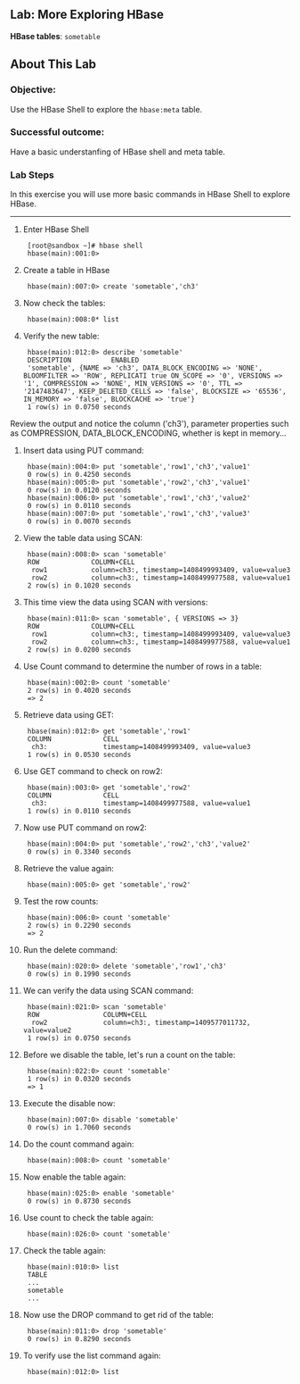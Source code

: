 ## Lab: More Exploring HBase

**HBase tables**:     `sometable`

## About This Lab

### Objective:
Use the HBase Shell to explore the `hbase:meta` table.

### Successful outcome:
Have a basic understanfing of HBase shell and meta table.

### Lab Steps

In this exercise you will use more basic commands in HBase Shell to explore HBase. 

----

1. Enter HBase Shell

		[root@sandbox ~]# hbase shell
		hbase(main):001:0>

1. Create a table in HBase

		hbase(main):007:0> create 'sometable','ch3'

1. Now check the tables:

		hbase(main):008:0* list

1. Verify the new table:

		hbase(main):012:0> describe 'sometable'
		DESCRIPTION          ENABLED
		'sometable', {NAME => 'ch3', DATA_BLOCK_ENCODING => 'NONE', BLOOMFILTER => 'ROW', REPLICATI true ON_SCOPE => '0', VERSIONS => '1', COMPRESSION => 'NONE', MIN_VERSIONS => '0', TTL => '2147483647', KEEP_DELETED_CELLS => 'false', BLOCKSIZE => '65536', IN_MEMORY => 'false', BLOCKCACHE => 'true'}
		1 row(s) in 0.0750 seconds

Review the output and notice the column ('ch3'), parameter properties such as COMPRESSION, DATA_BLOCK_ENCODING, whether is kept in memory...

1. Insert data using PUT command:

		hbase(main):004:0> put 'sometable','row1','ch3','value1'
		0 row(s) in 0.4250 seconds
		hbase(main):005:0> put 'sometable','row2','ch3','value1'
		0 row(s) in 0.0120 seconds
		hbase(main):006:0> put 'sometable','row1','ch3','value2'
		0 row(s) in 0.0110 seconds
		hbase(main):007:0> put 'sometable','row1','ch3','value3'
		0 row(s) in 0.0070 seconds

1. View the table data using SCAN:

		hbase(main):008:0> scan 'sometable'
		ROW             COLUMN+CELL
		 row1           column=ch3:, timestamp=1408499993409, value=value3
		 row2           column=ch3:, timestamp=1408499977588, value=value1
		2 row(s) in 0.1020 seconds

1. This time view the data using SCAN with versions:

		hbase(main):011:0> scan 'sometable', { VERSIONS => 3}
		ROW             COLUMN+CELL
		 row1           column=ch3:, timestamp=1408499993409, value=value3
		 row2           column=ch3:, timestamp=1408499977588, value=value1
		2 row(s) in 0.0200 seconds

1. Use Count command to determine the number of rows in a table:

		hbase(main):002:0> count 'sometable'
		2 row(s) in 0.4020 seconds
		=> 2

1. Retrieve data using GET:

		hbase(main):012:0> get 'sometable','row1'
		COLUMN             CELL
		 ch3:              timestamp=1408499993409, value=value3
		1 row(s) in 0.0530 seconds

1. Use GET command to check on row2:

		hbase(main):003:0> get 'sometable','row2'
		COLUMN             CELL
		 ch3:              timestamp=1408499977588, value=value1
		1 row(s) in 0.0110 seconds

1. Now use PUT command on row2:

		hbase(main):004:0> put 'sometable','row2','ch3','value2'
		0 row(s) in 0.3340 seconds

1. Retrieve the value again:

		hbase(main):005:0> get 'sometable','row2'

1. Test the row counts:

		hbase(main):006:0> count 'sometable'
		2 row(s) in 0.2290 seconds
		=> 2

1. Run the delete command:

		hbase(main):020:0> delete 'sometable','row1','ch3'
		0 row(s) in 0.1990 seconds

1. We can verify the data using SCAN command:

		hbase(main):021:0> scan 'sometable'
		ROW                COLUMN+CELL
		 row2              column=ch3:, timestamp=1409577011732, value=value2
		1 row(s) in 0.0750 seconds

1. Before we disable the table, let's run a count on the table:

		hbase(main):022:0> count 'sometable'
		1 row(s) in 0.0320 seconds
		=> 1

1. Execute the disable now:

		hbase(main):007:0> disable 'sometable'
		0 row(s) in 1.7060 seconds

1. Do the count command again:

		hbase(main):008:0> count 'sometable'

1. Now enable the table again:

		hbase(main):025:0> enable 'sometable'
		0 row(s) in 0.8730 seconds

1. Use count to check the table again:

		hbase(main):026:0> count 'sometable'

1. Check the table again:

		hbase(main):010:0> list
		TABLE
		...
		sometable
		...

1. Now use the DROP command to get rid of the table:

		hbase(main):011:0> drop 'sometable'
		0 row(s) in 0.8290 seconds

1. To verify use the list command again:

		hbase(main):012:0> list
